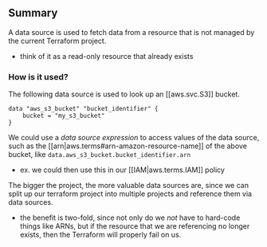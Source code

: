 
## Summary
A data source is used to fetch data from a resource that is not managed by the current Terraform project.
- think of it as a read-only resource that already exists

### How is it used?
The following data source is used to look up an [[aws.svc.S3]] bucket.
```hcl
data "aws_s3_bucket" "bucket_identifier" {
    bucket = "my_s3_bucket"
}
```

We could use a *data source expression* to access values of the data source, such as the [[arn|aws.terms#arn-amazon-resource-name]] of the above bucket, like `data.aws_s3_bucket.bucket_identifier.arn`
- ex. we could then use this in our [[IAM|aws.terms.IAM]] policy

The bigger the project, the more valuable data sources are, since we can split up our terraform project into multiple projects and reference them via data sources.
- the benefit is two-fold, since not only do we *not* have to hard-code things like ARNs, but if the resource that we are referencing no longer exists, then the Terraform will properly fail on us.
